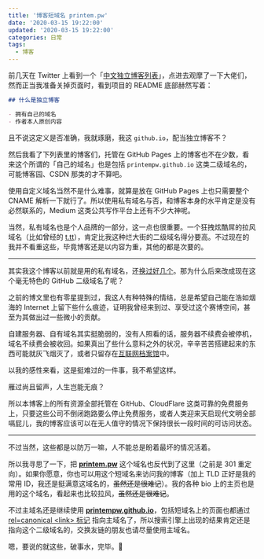 ```yaml
---
title: '博客短域名 printem.pw'
date: '2020-03-15 19:22:00'
updated: '2020-03-15 19:22:00'
categories: 日常
tags:
  - 博客
---
```


前几天在 Twitter 上看到一个「[中文独立博客列表](https://github.com/timqian/chinese-independent-blogs)」，点进去观摩了一下大佬们，然而正当我准备关掉页面时，看到项目的 README 底部赫然写着：

```markdown
## 什么是独立博客

- 拥有自己的域名
- 作者本人原创内容
```

且不说这定义是否准确，我就琢磨，我这 `github.io`，配当独立博客不？

<!--more-->

然后我看了下列表里的博客们，托管在 GitHub Pages 上的博客也不在少数，看来这个所谓的「自己的域名」也是包括 `printempw.github.io` 这类二级域名的，可能博客园、CSDN 那类的才不算吧。

使用自定义域名当然不是什么难事，就算是放在 GitHub Pages 上也只需要整个 CNAME 解析一下就行了。所以使用私有域名与否，和博客本身的水平肯定是没有必然联系的，Medium 这类公共写作平台上还有不少大神呢。

当然，私有域名也是个人品牌的一部分，这一点也很重要。一个狂拽炫酷屌的拉风域名（比如曾经的 [t.tt](http://t.tt)），肯定比我这种烂大街的二级域名得分要高。不过现在的我并不看重这些，毕竟博客还是以内容为重，其他的都是次要的。

-----

其实我这个博客以前就是用的私有域名，还[换过好几个](https://printempw.github.io/about/#%E5%85%B3%E4%BA%8E%E5%8D%9A%E5%AE%A2)。那为什么后来改成现在这个毫无特色的 GitHub 二级域名了呢？

之前的博文里也有零星提到过，我这人有种特殊的情结，总是希望自己能在浩如烟海的 Internet 上留下些什么痕迹，证明我曾经来到过、享受过这个赛博空间，甚至为其做出过一些微小的贡献。

自建服务器、自有域名其实挺脆弱的，没有人照看的话，服务器不续费会被停机，域名不续费会被收回。如果真出了些什么意料之外的状况，辛辛苦苦搭建起来的东西可能就灰飞烟灭了，或者只留存在[互联网档案馆](https://archive.org/)中。

以我的感性来看，这是挺难过的一件事，我不希望这样。

雁过尚且留声，人生岂能无痕？

所以本博客上的所有资源全部托管在 GitHub、CloudFlare 这类可靠的免费服务上，只要这些公司不倒闭跑路要么停止免费服务，或者人类迎来天启现代文明全部嗝屁儿，我的博客应该可以在无人值守的情况下保持很长一段时间的可访问状态。

-----

不过当然，这些都是以防万一嘛，人不能总是盼着最坏的情况活着。

所以我寻思了一下，把 **[printem.pw](https://printem.pw)** 这个域名也反代到了这里（之前是 301 重定向）。如果你愿意，你也可以用这个短域名来访问我的博客（加上 TLD 正好是我的常用 ID，我还是挺满意这域名的，~~虽然还是很难记~~）。我的各种 bio 上的主页也是用的这个域名，看起来也比较拉风，~~虽然还是很难记~~。

不过主域名还是继续使用 **[printempw.github.io](https://printempw.github.io)**，包括短域名上的页面也都通过 [rel=canonical &lt;link&gt; 标记](https://support.google.com/webmasters/answer/139066) 指向主域名了，所以搜索引擎上出现的结果肯定还是指向这个二级域名的，交换友链的朋友也请尽量使用主域名。

嗯，要说的就这些，破事水，完毕。🤞

